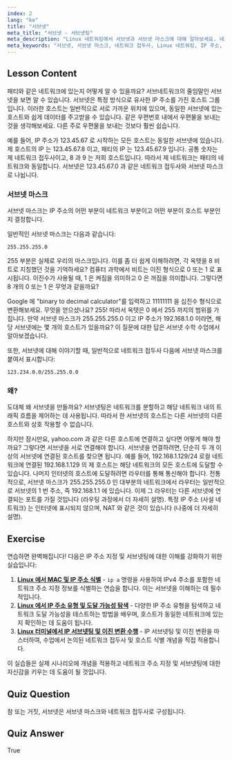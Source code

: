 ```yaml
---
index: 2
lang: "ko"
title: "서브넷"
meta_title: "서브넷 - 서브넷팅"
meta_description: "Linux 네트워킹에서 서브넷과 서브넷 마스크에 대해 알아보세요. 네트워크 접두사와 서브넷이 트래픽을 분할하는 방법을 이해하세요. 이 초보자 친화적인 가이드로 시작하세요!"
meta_keywords: "서브넷, 서브넷 마스크, 네트워크 접두사, Linux 네트워킹, IP 주소, 초보자, 튜토리얼, ifconfig"
---
```


## Lesson Content

패티와 같은 네트워크에 있는지 어떻게 알 수 있을까요? 서브네트워크의 줄임말인 서브넷을 보면 알 수 있습니다. 서브넷은 특정 방식으로 유사한 IP 주소를 가진 호스트 그룹입니다. 이러한 호스트는 일반적으로 서로 가까운 위치에 있으며, 동일한 서브넷에 있는 호스트와 쉽게 데이터를 주고받을 수 있습니다. 같은 우편번호 내에서 우편물을 보내는 것을 생각해보세요. 다른 주로 우편물을 보내는 것보다 훨씬 쉽습니다.

예를 들어, IP 주소가 123.45.67 로 시작하는 모든 호스트는 동일한 서브넷에 있습니다. 제 호스트의 IP 는 123.45.67.8 이고, 패티의 IP 는 123.45.67.9 입니다. 공통 숫자는 제 네트워크 접두사이고, 8 과 9 는 저희 호스트입니다. 따라서 제 네트워크는 패티의 네트워크와 동일합니다. 서브넷은 123.45.67.0 과 같은 네트워크 접두사와 서브넷 마스크로 나뉩니다.

### 서브넷 마스크

서브넷 마스크는 IP 주소의 어떤 부분이 네트워크 부분이고 어떤 부분이 호스트 부분인지 결정합니다.

일반적인 서브넷 마스크는 다음과 같습니다:

```plaintext
255.255.255.0
```

255 부분은 실제로 우리의 마스크입니다. 이를 좀 더 쉽게 이해하려면, 각 옥텟을 8 비트로 지칭했던 것을 기억하세요? 컴퓨터 과학에서 비트는 이진 형식으로 0 또는 1 로 표시됩니다. 이진수가 사용될 때, 1 은 켜짐을 의미하고 0 은 꺼짐을 의미합니다. 그렇다면 8 개의 0 또는 1 은 무엇과 같을까요?

Google 에 "binary to decimal calculator"를 입력하고 11111111 을 십진수 형식으로 변환해보세요. 무엇을 얻으셨나요? 255! 따라서 옥텟은 0 에서 255 까지의 범위를 가집니다. 만약 서브넷 마스크가 255.255.255.0 이고 IP 주소가 192.168.1.0 이라면, 해당 서브넷에는 몇 개의 호스트가 있을까요? 이 질문에 대한 답은 서브넷 수학 수업에서 알아보겠습니다.

또한, 서브넷에 대해 이야기할 때, 일반적으로 네트워크 접두사 다음에 서브넷 마스크를 붙여서 표시합니다:

```plaintext
123.234.0.0/255.255.0.0
```

### 왜?

도대체 왜 서브넷을 만들까요? 서브넷팅은 네트워크를 분할하고 해당 네트워크 내의 트래픽 흐름을 제어하는 데 사용됩니다. 따라서 한 서브넷의 호스트는 다른 서브넷의 다른 호스트와 상호 작용할 수 없습니다.

하지만 잠시만요, yahoo.com 과 같은 다른 호스트에 연결하고 싶다면 어떻게 해야 할까요? 그렇다면 서브넷을 서로 연결해야 합니다. 서브넷을 연결하려면, 단순히 두 개 이상의 서브넷에 연결된 호스트를 찾으면 됩니다. 예를 들어, 192.168.1.129/24 로컬 네트워크에 연결된 192.168.1.129 의 제 호스트는 해당 네트워크의 모든 호스트에 도달할 수 있습니다. 나머지 인터넷의 호스트에 도달하려면 라우터를 통해 통신해야 합니다. 전통적으로, 서브넷 마스크가 255.255.255.0 인 대부분의 네트워크에서 라우터는 일반적으로 서브넷의 1 번 주소, 즉 192.168.1.1 에 있습니다. 이제 그 라우터는 다른 서브넷에 연결되는 포트를 가질 것입니다 (라우팅 과정에서 더 자세히 설명). 특정 IP 주소 (사설 네트워크) 는 인터넷에 표시되지 않으며, NAT 와 같은 것이 있습니다 (나중에 더 자세히 설명).

## Exercise

연습하면 완벽해집니다! 다음은 IP 주소 지정 및 서브넷팅에 대한 이해를 강화하기 위한 실습입니다:

1. **[Linux 에서 MAC 및 IP 주소 식별](https://labex.io/ko/labs/comptia-identify-mac-and-ip-addresses-in-linux-592731)** - `ip a` 명령을 사용하여 IPv4 주소를 포함한 네트워크 주소 지정 정보를 식별하는 연습을 합니다. 이는 서브넷을 이해하는 데 필수적입니다.
2. **[Linux 에서 IP 주소 유형 및 도달 가능성 탐색](https://labex.io/ko/labs/comptia-explore-ip-address-types-and-reachability-in-linux-592780)** - 다양한 IP 주소 유형을 탐색하고 네트워크 도달 가능성을 테스트하는 방법을 배우며, 호스트가 동일한 네트워크에 있는지 확인하는 데 도움이 됩니다.
3. **[Linux 터미널에서 IP 서브넷팅 및 이진 변환 수행](https://labex.io/ko/labs/comptia-perform-ip-subnetting-and-binary-conversion-in-the-linux-terminal-592782)** - IP 서브넷팅 및 이진 변환을 마스터하여, 수업에서 논의된 네트워크 접두사 및 호스트 식별 개념을 직접 적용합니다.

이 실습들은 실제 시나리오에 개념을 적용하고 네트워크 주소 지정 및 서브넷팅에 대한 자신감을 키우는 데 도움이 될 것입니다.

## Quiz Question

참 또는 거짓, 서브넷은 서브넷 마스크와 네트워크 접두사로 구성됩니다.

## Quiz Answer

True
